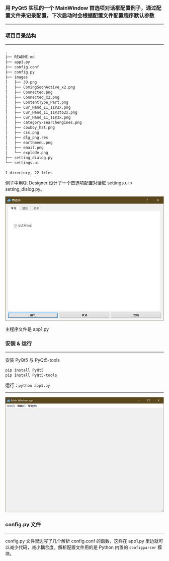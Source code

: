 ### 用 PyQt5 实现的一个 MainWindow 首选项对话框配置例子，通过配置文件来记录配置，下次启动时会根据配置文件配置程序默认参数
---

### 项目目录结构
---
```
.
├── README.md
├── app1.py
├── config.conf
├── config.py
├── images
│   ├── 3D.png
│   ├── ComingSoonActive_x2.png
│   ├── Connected.png
│   ├── Connected_x2.png
│   ├── ContentType_Part.png
│   ├── Cur_Hand_11_11@2x.png
│   ├── Cur_Hand_11_11@3to2x.png
│   ├── Cur_Hand_11_11@3x.png
│   ├── category-searchengines.png
│   ├── cowboy_hat.png
│   ├── css.png
│   ├── dlg_png.res
│   ├── earthmenu.png
│   ├── email.png
│   └── explode.png
├── setting_dialog.py
└── settings.ui

1 directory, 22 files
```
例子中用Qt Designer 设计了一个首选项配置对话框 settings.ui > setting_dialog.py。

!['settings.ui > setting_dialog.py'](./images/settings.png)

主程序文件是 app1.py

### 安装 & 运行
---

安装 PyQt5 与 PyQt5-tools

```
pip install PyQt5
pip install PyQt5-tools
```

运行：`python app1.py`

---
!['mainwindow'](./images/mainwindow.png)

### config.py 文件
---
config.py 文件里边写了几个解析 config.conf 的函数，这样在 app1.py 里边就可以减少代码，减小耦合度。解析配置文件用的是 Python 内置的 `configparser`  模块。
